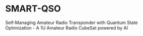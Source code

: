 # SMART-QSO
Self‑Managing Amateur Radio Transponder with Quantum State Optimization - A 1U Amateur Radio CubeSat powered by AI
